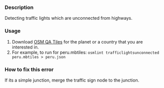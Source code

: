 ### Description

Detecting traffic lights which are unconnected from highways.

### Usage

1. Download [OSM QA Tiles](https://osmlab.github.io/osm-qa-tiles/) for the planet or a country that you are interested in. 
2. For example, to run for peru.mbtiles: `osmlint trafficlightsunconnected peru.mbtiles > peru.json`

### How to fix this error

If its a simple junction, merge the traffic sign node to the junction.
